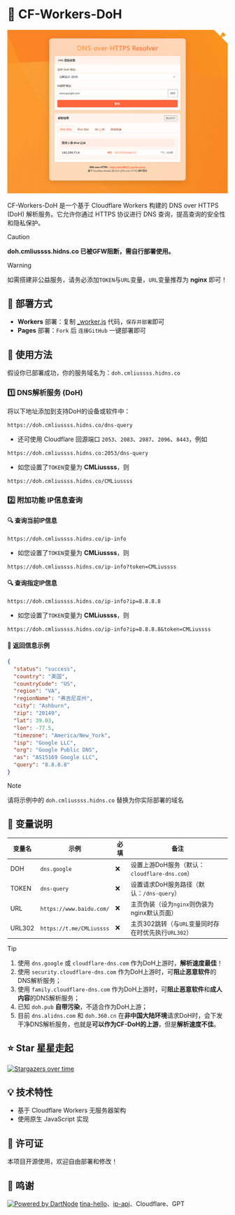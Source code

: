 # 📶 CF-Workers-DoH
![img](./img.png)

CF-Workers-DoH 是一个基于 Cloudflare Workers 构建的 DNS over HTTPS (DoH) 解析服务。它允许你通过 HTTPS 协议进行 DNS 查询，提高查询的安全性和隐私保护。

> [!CAUTION]
> **doh.cmliussss.hidns.co 已被GFW阻断，需自行部署使用。**

> [!WARNING]
> 如需搭建非公益服务，请务必添加`TOKEN`与`URL`变量，`URL`变量推荐为 **nginx** 即可！

## 🚀 部署方式

- **Workers** 部署：复制 [_worker.js](https://github.com/cmliu/CF-Workers-DoH/blob/main/_worker.js) 代码，`保存并部署`即可
- **Pages** 部署：`Fork` 后 `连接GitHub` 一键部署即可

## 📖 使用方法

假设你已部署成功，你的服务域名为：`doh.cmliussss.hidns.co`

### 1️⃣ DNS解析服务 (DoH)

将以下地址添加到支持DoH的设备或软件中：

```url
https://doh.cmliussss.hidns.co/dns-query
```

- 还可使用 Cloudflare 回源端口 `2053`、`2083`、`2087`、`2096`、`8443`，例如
```url
https://doh.cmliussss.hidns.co:2053/dns-query
```

- 如您设置了`TOKEN`变量为 **CMLiussss**，则
```url
https://doh.cmliussss.hidns.co/CMLiussss
```
### 2️⃣ 附加功能 IP信息查询

#### 🔍 查询当前IP信息
```url
https://doh.cmliussss.hidns.co/ip-info
```

- 如您设置了`TOKEN`变量为 **CMLiussss**，则
```url
https://doh.cmliussss.hidns.co/ip-info?token=CMLiussss
```

#### 🔍 查询指定IP信息
```url
https://doh.cmliussss.hidns.co/ip-info?ip=8.8.8.8
```

- 如您设置了`TOKEN`变量为 **CMLiussss**，则

```url
https://doh.cmliussss.hidns.co/ip-info?ip=8.8.8.8&token=CMLiussss
```

#### 📝 **返回信息示例**
```json
{
  "status": "success",
  "country": "美国",
  "countryCode": "US",
  "region": "VA",
  "regionName": "弗吉尼亚州",
  "city": "Ashburn",
  "zip": "20149",
  "lat": 39.03,
  "lon": -77.5,
  "timezone": "America/New_York",
  "isp": "Google LLC",
  "org": "Google Public DNS",
  "as": "AS15169 Google LLC",
  "query": "8.8.8.8"
}
```

> [!NOTE]
> 请将示例中的 `doh.cmliussss.hidns.co` 替换为你实际部署的域名

## 🔧 变量说明

| 变量名 | 示例 | 必填 | 备注 | 
|--|--|--|--|
| DOH | `dns.google` |❌| 设置上游DoH服务（默认：`cloudflare-dns.com`） |
| TOKEN | `dns-query` |❌| 设置请求DoH服务路径（默认：`/dns-query`） |
| URL | `https://www.baidu.com/` |❌| 主页伪装（设为`nginx`则伪装为nginx默认页面） |
| URL302 | `https://t.me/CMLiussss` |❌| 主页302跳转（与`URL`变量同时存在时优先执行`URL302`）|

> [!TIP]
> 1. 使用 `dns.google` 或 `cloudflare-dns.com` 作为DoH上游时，**解析速度最佳**！
> 2. 使用 `security.cloudflare-dns.com` 作为DoH上游时，可**阻止恶意软件**的DNS解析服务；
> 3. 使用 `family.cloudflare-dns.com` 作为DoH上游时，可**阻止恶意软件**和**成人内容**的DNS解析服务；
> 4. 已知 `doh.pub` **自带污染**，不适合作为DoH上游；
> 5. 目前 `dns.alidns.com` 和 `doh.360.cn` 在**非中国大陆环境**请求DoH时，会下发干净DNS解析服务，也就是**可以作为CF-DoH的上游**，但是**解析速度不佳**。

## ⭐ Star 星星走起
[![Stargazers over time](https://starchart.cc/cmliu/CF-Workers-DoH.svg?variant=adaptive)](https://starchart.cc/cmliu/CF-Workers-DoH)

## 💡 技术特性
- 基于 Cloudflare Workers 无服务器架构
- 使用原生 JavaScript 实现

## 📝 许可证
本项目开源使用，欢迎自由部署和修改！

## 🙏 鸣谢
[![Powered by DartNode](https://dartnode.com/branding/DN-Open-Source-sm.png)](https://dartnode.com?aff=LumpyChinchilla982 "Powered by DartNode - Free VPS for Open Source")
[tina-hello](https://github.com/tina-hello/doh-cf-workers)、[ip-api](https://ip-api.com/)、Cloudflare、GPT